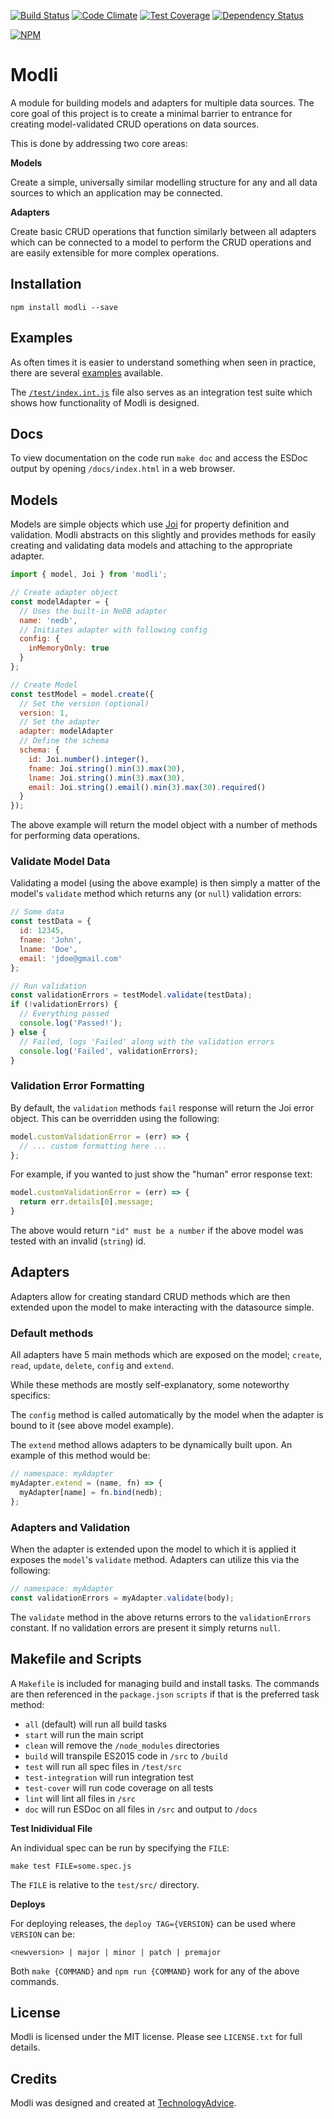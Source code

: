 [![Build Status](https://travis-ci.org/TechnologyAdvice/modli.svg?branch=master)](https://travis-ci.org/TechnologyAdvice/modli)
[![Code Climate](https://codeclimate.com/github/TechnologyAdvice/modli/badges/gpa.svg)](https://codeclimate.com/github/TechnologyAdvice/modli)
[![Test Coverage](https://codeclimate.com/github/TechnologyAdvice/modli/badges/coverage.svg)](https://codeclimate.com/github/TechnologyAdvice/modli/coverage)
[![Dependency Status](https://www.versioneye.com/user/projects/55da64048d9c4b0018000442/badge.svg?style=flat)](https://www.versioneye.com/user/projects/55da64048d9c4b0018000442)

[![NPM](https://nodei.co/npm/modli.png)](https://www.npmjs.com/package/modli)

# Modli

A module for building models and adapters for multiple data sources. The core
goal of this project is to create a minimal barrier to entrance for creating
model-validated CRUD operations on data sources.

This is done by addressing two core areas:

**Models**

Create a simple, universally similar modelling structure for any and all data
sources to which an application may be connected.

**Adapters**

Create basic CRUD operations that function similarly between all adapters
which can be connected to a model to perform the CRUD operations and are easily
extensible for more complex operations.

## Installation

```
npm install modli --save
```

## Examples

As often times it is easier to understand something when seen in practice, there
are several [examples](/examples) available.

The [`/test/index.int.js`](/test/index.int.js) file also serves as an integration
test suite which shows how functionality of Modli is designed.

## Docs

To view documentation on the code run `make doc` and access the ESDoc
output by opening `/docs/index.html` in a web browser.

## Models

Models are simple objects which use [Joi](https://www.npmjs.com/package/joi) for
property definition and validation. Modli abstracts on this slightly and provides
methods for easily creating and validating data models and attaching to the
appropriate adapter.

```javascript
import { model, Joi } from 'modli';

// Create adapter object
const modelAdapter = {
  // Uses the built-in NeDB adapter
  name: 'nedb',
  // Initiates adapter with following config
  config: {
    inMemoryOnly: true
  }
};

// Create Model
const testModel = model.create({
  // Set the version (optional)
  version: 1,
  // Set the adapter
  adapter: modelAdapter
  // Define the schema
  schema: {
    id: Joi.number().integer(),
    fname: Joi.string().min(3).max(30),
    lname: Joi.string().min(3).max(30),
    email: Joi.string().email().min(3).max(30).required()
  }
});
```

The above example will return the model object with a number of methods for
performing data operations.

### Validate Model Data

Validating a model (using the above example) is then simply a matter of the
model's `validate` method which returns any (or `null`)  validation errors:

```javascript
// Some data
const testData = {
  id: 12345,
  fname: 'John',
  lname: 'Doe',
  email: 'jdoe@gmail.com'
};

// Run validation
const validationErrors = testModel.validate(testData);
if (!validationErrors) {
  // Everything passed
  console.log('Passed!');
} else {
  // Failed, logs 'Failed' along with the validation errors
  console.log('Failed', validationErrors);
}
```

### Validation Error Formatting

By default, the `validation` methods `fail` response will return the Joi error
object. This can be overridden using the following:

```javascript
model.customValidationError = (err) => {
  // ... custom formatting here ...
};
```

For example, if you wanted to just show the "human" error response text:

```javascript
model.customValidationError = (err) => {
  return err.details[0].message;
}
```

The above would return `"id" must be a number` if the above model was tested
with an invalid (`string`) id.

## Adapters

Adapters allow for creating standard CRUD methods which are then extended upon
the model to make interacting with the datasource simple.

### Default methods

All adapters have 5 main methods which are exposed on the model; `create`, `read`,
`update`, `delete`, `config` and `extend`.

While these methods are mostly self-explanatory, some noteworthy specifics:

The `config` method is called automatically by the model when the adapter is
bound to it (see above model example).

The `extend` method allows adapters to be dynamically built upon. An example of
this method would be:

```javascript
// namespace: myAdapter
myAdapter.extend = (name, fn) => {
  myAdapter[name] = fn.bind(nedb);
};
```

### Adapters and Validation

When the adapter is extended upon the model to which it is applied it exposes
the `model`'s `validate` method. Adapters can utilize this via the following:

```javascript
// namespace: myAdapter
const validationErrors = myAdapter.validate(body);
```

The `validate` method in the above returns errors to the `validationErrors`
constant. If no validation errors are present it simply returns `null`.

## Makefile and Scripts

A `Makefile` is included for managing build and install tasks. The commands are
then referenced in the `package.json` `scripts` if that is the preferred
task method:

* `all` (default) will run all build tasks
* `start` will run the main script
* `clean` will remove the `/node_modules` directories
* `build` will transpile ES2015 code in `/src` to `/build`
* `test` will run all spec files in `/test/src`
* `test-integration` will run integration test
* `test-cover` will run code coverage on all tests
* `lint` will lint all files in `/src`
* `doc` will run ESDoc on all files in `/src` and output to `/docs`

**Test Inidividual File**

An individual spec can be run by specifying the `FILE`:

```
make test FILE=some.spec.js
```

The `FILE` is relative to the `test/src/` directory.

**Deploys**

For deploying releases, the `deploy TAG={VERSION}` can be used where `VERSION` can be:

```
<newversion> | major | minor | patch | premajor
```

Both `make {COMMAND}` and `npm run {COMMAND}` work for any of the above commands.

## License

Modli is licensed under the MIT license. Please see `LICENSE.txt` for full details.

## Credits

Modli was designed and created at [TechnologyAdvice](http://www.technologyadvice.com).